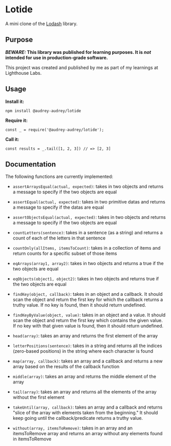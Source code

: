 # Lotide

A mini clone of the [Lodash](https://lodash.com) library.

## Purpose

**_BEWARE:_ This library was published for learning purposes. It is _not_ intended for use in production-grade software.**

This project was created and published by me as part of my learnings at Lighthouse Labs. 

## Usage

**Install it:**

`npm install @audrey-audrey/lotide`

**Require it:**

`const _ = require('@audrey-audrey/lotide');`

**Call it:**

`const results = _.tail([1, 2, 3]) // => [2, 3]`

## Documentation

The following functions are currently implemented:

*  `assertArraysEqual(actual, expected)`: takes in two objects and returns a message to specify if the two objects are equal
*  `assertEqual(actual, expected)`: takes in two primitive datas and returns a message to specify if the datas are equal
*  `assertObjectsEqual(actual, expected)`: takes in two objects and returns a message to specify if the two objects are equal

*  `countLetters(sentence)`: takes in a sentence (as a string) and returns a count of each of the letters in that sentence
*  `countOnly(allItems, itemsToCount)`: takes in a collection of items and return counts for a specific subset of those items

*  `eqArrays(array1, array2)`: takes in two objects and returns a true if the two objects are equal
*  `eqObjects(object1, object2)`: takes in two objects and returns true if the two objects are equal

*  `findKey(object, callback)`: takes in an object and a callback. It should scan the object and return the first key for which the callback returns a truthy value. If no key is found, then it should return undefined.
*  `findKeyByValue(object, value)`: takes in an object and a value. It should scan the object and return the first key which contains the given value. If no key with that given value is found, then it should return undefined.
*  `head(array)`: takes an array and returns the first element of the array
*  `letterPositions(sentence)`: takes in a string and returns all the indices (zero-based positions) in the string where each character is found
*  `map(array, callback)`: takes an array and a callback and returns a new array based on the results of the callback function
*  `middle(array)`: takes an array and returns the middle element of the array
*  `tail(array)`: takes an array and returns all the elements of the array without the first element
*  `takeUntil(array, callback)`: takes an array and a callback and returns "slice of the array with elements taken from the beginning." It should keep going until the callback/predicate returns a truthy value.
*  `without(array, itemsToRemove)`: takes in an array and an itemsToRemove array and returns an array without any elements found in itemsToRemove